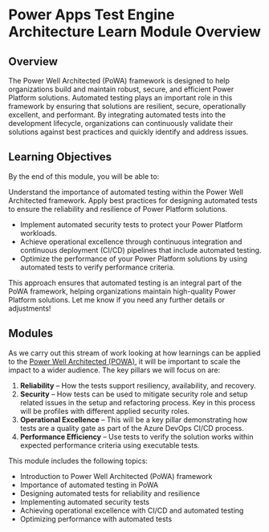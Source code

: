 # Power Apps Test Engine Architecture Learn Module Overview

## Overview

The Power Well Architected (PoWA) framework is designed to help organizations build and maintain robust, secure, and efficient Power Platform solutions. Automated testing plays an important role in this framework by ensuring that solutions are resilient, secure, operationally excellent, and performant. By integrating automated tests into the development lifecycle, organizations can continuously validate their solutions against best practices and quickly identify and address issues.

## Learning Objectives
By the end of this module, you will be able to:

Understand the importance of automated testing within the Power Well Architected framework.
Apply best practices for designing automated tests to ensure the reliability and resilience of Power Platform solutions.

- Implement automated security tests to protect your Power Platform workloads.
- Achieve operational excellence through continuous integration and continuous deployment (CI/CD) pipelines that include automated testing.
- Optimize the performance of your Power Platform solutions by using automated tests to verify performance criteria.

This approach ensures that automated testing is an integral part of the PoWA framework, helping organizations maintain high-quality Power Platform solutions. Let me know if you need any further details or adjustments!

## Modules

As we carry out this stream of work looking at how learnings can be applied to the [Power Well Architected (POWA)](https://aka.ms/powa), it will be important to scale the impact to a wider audience. The key pillars we will focus on are:

1. **Reliability** – How the tests support resiliency, availability, and recovery.
2. **Security** – How tests can be used to mitigate security role and setup related issues in the setup and refactoring process. Key in this process will be profiles with different applied security roles.
3. **Operational Excellence** – This will be a key pillar demonstrating how tests are a quality gate as part of the Azure DevOps CI/CD process.
4. **Performance Efficiency** – Use tests to verify the solution works within expected performance criteria using executable tests.

This module includes the following topics:
- Introduction to Power Well Architected (PoWA) framework
- Importance of automated testing in PoWA
- Designing automated tests for reliability and resilience
- Implementing automated security tests
- Achieving operational excellence with CI/CD and automated testing
- Optimizing performance with automated tests